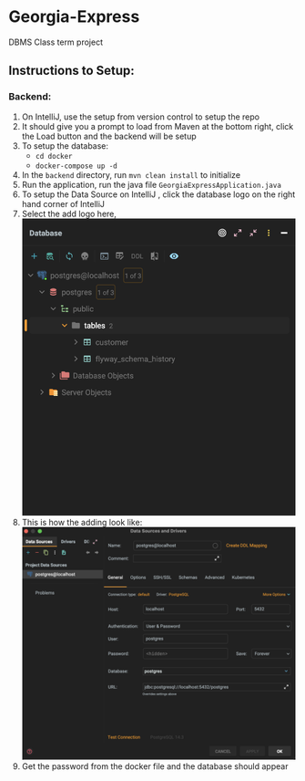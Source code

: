 # Georgia-Express
DBMS Class term project

## Instructions to Setup:
### Backend:
1. On IntelliJ, use the setup from version control to setup the repo
2. It should give you a prompt to load from Maven at the bottom right, click the Load button and the backend will be setup
3. To setup the database:
   - `cd docker`
   - `docker-compose up -d`
4. In the `backend` directory, run `mvn clean install` to initialize
5. Run the application, run the java file `GeorgiaExpressApplication.java`
6. To setup the Data Source on IntelliJ , click the database logo on the right hand corner of IntelliJ
7. Select the add logo here, ![datasource_field](images/image1.png)
8. This is how the adding look like: ![datasource_add](images/image2.png)
9. Get the password from the docker file and the database should appear
